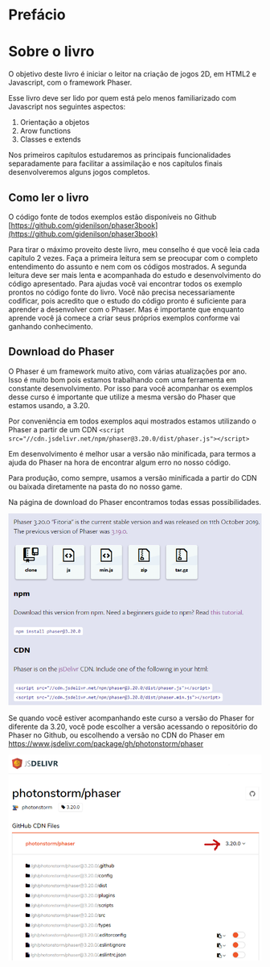 # Prefácio

# Sobre o livro
O objetivo deste livro é iniciar o leitor na criação de jogos 2D, em HTML2 e Javascript, com o framework Phaser.

Esse livro deve ser lido por quem está pelo menos familiarizado com Javascript nos seguintes aspectos:

1. Orientação a objetos
2. Arow functions
3. Classes e extends

Nos primeiros capítulos estudaremos as principais funcionalidades separadamente para facilitar a assimilação e nos capítulos finais desenvolveremos alguns jogos completos.

## Como ler o livro
O código fonte de todos exemplos estão disponíveis no Github [https://github.com/gidenilson/phaser3book](https://github.com/gidenilson/phaser3book)

Para tirar o máximo proveito deste livro, meu conselho é que você leia cada capítulo 2 vezes. Faça a primeira leitura sem se preocupar com o completo entendimento do assunto e nem com os códigos mostrados. A segunda leitura deve ser mais lenta e acompanhada do estudo e desenvolvimento do código apresentado. Para ajudas você vai encontrar todos os exemplo prontos no código fonte do livro. Você não precisa necessariamente codificar, pois acredito que o estudo do código pronto é suficiente para aprender a desenvolver com o Phaser. Mas é importante que enquanto aprende você já comece a criar seus próprios exemplos conforme vai ganhando conhecimento.

## Download do Phaser
O Phaser é um framework muito ativo, com várias atualizações por ano. Isso é muito bom pois estamos trabalhando com uma ferramenta em constante desenvolvimento. Por isso para você acompanhar os exemplos desse curso é importante que utilize a mesma versão do Phaser que estamos usando, a 3.20.

Por conveniência em todos exemplos aqui mostrados estamos utilizando o Phaser a partir de um CDN ``<script src="//cdn.jsdelivr.net/npm/phaser@3.20.0/dist/phaser.js"></script>``

Em desenvolvimento é melhor usar a versão não minificada, para termos a ajuda do Phaser na hora de encontrar algum erro no nosso código.

Para produção, como sempre, usamos a versão minificada a partir do CDN ou baixada diretamente na pasta do no nosso game.

Na página de download do Phaser encontramos todas essas possibilidades.

![fig A](resources/img/figA.png)

Se quando você estiver acompanhando este curso a versão do Phaser for diferente da 3.20, você pode escolher a versão acessando o repositório do Phaser no Github, ou escolhendo a versão no CDN do Phaser em <https://www.jsdelivr.com/package/gh/photonstorm/phaser>

![fig B](resources/img/figB.png)

